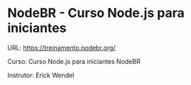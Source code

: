 # NodeBR - Curso Node.js para iniciantes

URL: https://treinamento.nodebr.org/

Curso: Curso Node.js para iniciantes NodeBR

Instrutor: Erick Wendel
